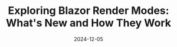 ---
title: "Exploring Blazor Render Modes: What's New and How They Work"
date: "2024-12-05"
presenter: "Brady Stroud"
summary: "Brady Stroud revisits Blazor after two years to explore its new render modes. He explains the evolution from traditional WebAssembly and Server modes to the current capability of configuring render modes on a per-page or per-component basis. Demonstrating with a small test app, he highlights the flexibility and interactivity these render modes provide."
tags: ["Blazor", ".NET", "WebAssembly", "render modes", "server-side rendering", "interactive components"]
---